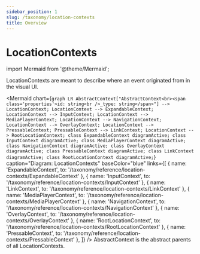 ```yaml
---
sidebar_position: 1
slug: /taxonomy/location-contexts
title: Overview
---
```


# LocationContexts

import Mermaid from '@theme/Mermaid';

LocationContexts are meant to describe where an event originated from in the visual UI.

<Mermaid chart={`
	graph LR
        AbstractContext["AbstractContext<br><span class='properties'>id: string<br />_type: string</span>"] --> LocationContext;
        LocationContext --> ExpandableContext;
        LocationContext --> InputContext;
        LocationContext --> MediaPlayerContext;
        LocationContext --> NavigationContext;
        LocationContext --> OverlayContext;
        LocationContext --> PressableContext;
        PressableContext --> LinkContext;
        LocationContext --> RootLocationContext;
    class ExpandableContext diagramActive;
    class InputContext diagramActive;
    class MediaPlayerContext diagramActive;
    class NavigationContext diagramActive;
    class OverlayContext diagramActive;
    class PressableContext diagramActive;
    class LinkContext diagramActive;
    class RootLocationContext diagramActive;
`} 
  caption="Diagram: LocationContexts" 
  baseColor="blue" 
  links={[
    { name: 'ExpandableContext', to: '/taxonomy/reference/location-contexts/ExpandableContext' },
    { name: 'InputContext', to: '/taxonomy/reference/location-contexts/InputContext' },
    { name: 'LinkContext', to: '/taxonomy/reference/location-contexts/LinkContext' },
    { name: 'MediaPlayerContext', to: '/taxonomy/reference/location-contexts/MediaPlayerContext' },
    { name: 'NavigationContext', to: '/taxonomy/reference/location-contexts/NavigationContext' },
    { name: 'OverlayContext', to: '/taxonomy/reference/location-contexts/OverlayContext' },
    { name: 'RootLocationContext', to: '/taxonomy/reference/location-contexts/RootLocationContext' },
    { name: 'PressableContext', to: '/taxonomy/reference/location-contexts/PressableContext' },
  ]}
/>
AbstractContext is the abstract parents of all LocationContexts.

